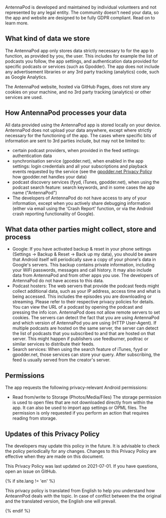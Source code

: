 AntennaPod is developed and maintained by individual volunteers and not
represented by any legal entity. The community doesn't need your data, so the
app and website are designed to be fully GDPR compliant. Read on to learn more.

## What kind of data we store

The AntennaPod app only stores data strictly necessary to for the app to
function, as provided by you, the user. This includes for example the list of
podcasts you follow, the app settings, and authentication data provided for
specific podcasts or services (such as Gpodder). The app does not include any
advertisement libraries or any 3rd party tracking (analytics) code, such as
Google Analytics.

The AntennaPod website, hosted via GitHub Pages, does not store any cookies on
your machine, and no 3rd party tracking (analytics) or other services are used.

## How AntennaPod processes your data

All data provided using the AntennaPod app is stored locally on your device.
AntennaPod does not upload your data anywhere, except where strictly necessary
for the functioning of the app. The cases where specific bits of information are
sent to 3rd parties include, but may not be limited to:

- certain podcast providers, when provided in the feed settings: authentication
data
- synchronisation service (gpodder.net), when enabled in the app settings: login
credentials and all your subscriptions and playback events requested by the
service (see the [gpodder.net Privacy Policy](https://gpodder.net/privacy/) how
gpodder.net handles your data)
- podcast discovery services (fyyd, iTunes, gpodder.net), when using the podcast
search feature: search keywords, and in some cases the app name ("AntennaPod")
- The developers of AntennaPod do not have access to any of your information,
except when you actively share debugging information (either via email using the
'Crash Report' function, or via the Android crash reporting functionality of
Google).

## What data other parties might collect, store and process

- Google: If you have activated backup & reset in your phone settings (Settings
→ Backup & Reset → Back up my data), you should be aware that Android itself
will periodically save a copy of your phone's data in Google's servers. This
backup contains private information, including your WiFi passwords, messages and
call history. It may also include data from AntennaPod and from other apps you
use. The developers of AntennaPod do not have access to this data.
- Podcast hosters: The web servers that provide the podcast feeds might collect
additional data, such as your IP address, access time and what is being
accessed. This includes the episodes you are downloading or streaming. Please
refer to their respective privacy policies for details. You can view the URL of
a podcast by opening the podcast and pressing the info icon. AntennaPod does not
allow remote servers to set cookies. The servers can detect the fact that you
are using AntennaPod and which version of AntennaPod you are using (HTTP
User-Agent). If multiple podcasts are hosted on the same server, the server can
detect the list of podcasts that you subscribed to and that are hosted on that
server. This might happen if publishers use feedburner, podtrac or similar
services to distribute their feeds.
- Search services: When using the search feature of iTunes, fyyd or gpodder.net,
those services can store your query. After subscribing, the feed is usually
served from the creator's server.

## Permissions

The app requests the following privacy-relevant Android permissions:

- Read from/write to Storage (Photos/Media/Files) The storage permission is used
to open files that are not downloaded directly from within the app. It can also
be used to import app settings or OPML files. The permission is only requested
if you perform an action that requires reading from storage.

## Updates of this Privacy Policy

The developers may update this policy in the future. It is advisable to check
the policy periodically for any changes. Changes to this Privacy Policy are
effective when they are made on this document.

This Privacy Policy was last updated on 2021-07-01. If you have questions, open
an issue on GitHub.

{% if site.lang != 'en' %}

This privacy policy is translated from English to help you understand how
AnteannPod deals with the topic. In case of conflict between the the original
and the translated version, the English one will prevail.

{% endif %}
